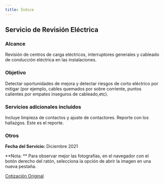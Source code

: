 ```yaml
---
title: Índice
---
```

## Servicio de Revisión Eléctrica

### Alcance

Revisión de centros de carga eléctricos, interruptores generales y cableado de conducción eléctrica en las instalaciones.  

### Objetivo
Detectar oportunidades de mejora y detectar riesgos de corto eléctrico por mitigar (por ejemplo, cables quemados por sobre corriente, puntos calientes por empates inseguros de cableado,etc).

### Servicios adicionales incluidos
Incluye limpieza de contactos y ajuste de contactores.
Reporte con los hallazgos.  Este es el reporte.

### Otros
**Fecha del Servicio:**  Diciembre 2021

**Nota: ** Para observar mejor las fotografías, en el navegador con el botón derecho del ratón, selecciona la opción de abrir la imagen en una nueva pestaña.


[Cotización Original](./CotizJServ-Elec1.pdf "Va pues")
